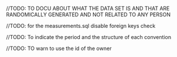 //TODO: TO DOCU ABOUT WHAT THE DATA SET IS AND THAT ARE RANDOMICALLY GENERATED AND NOT RELATED TO ANY PERSON

//TODO: for the measurements.sql disable foreign keys check

//TODO: To indicate the period and the structure of each convention

//TODO: TO warn to use the id of the owner